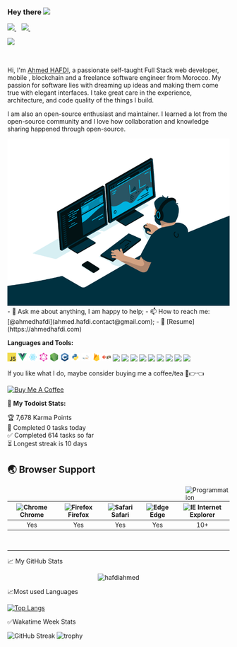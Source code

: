 ### Hey there <img src="https://media.giphy.com/media/hvRJCLFzcasrR4ia7z/giphy.gif" width="25px">
  <a href="http://wa.me/212674993655?text=Hello AHMED HAFDI">
  <img src="https://img.shields.io/badge/whatsapp-%34B7F1.svg?&style=for-the-badge&logo=whatsapp&logoColor=white" />
</a>&nbsp;&nbsp; 
                                                                
                                                                                                  
                          
<a href="https://www.linkedin.com/in/ahmed-hafdi-200528188/">
  <img src="https://img.shields.io/badge/linkedin-%230077B5.svg?&style=for-the-badge&logo=linkedin&logoColor=white" />
</a>&nbsp;&nbsp;

<a href="https://hits.seeyoufarm.com"><img src="https://hits.seeyoufarm.com/api/count/incr/badge.svg?url=https%3A%2F%2Fgithub.com%2FHAFDIAHMED&count_bg=%2379C83D&title_bg=%23555555&icon=&icon_color=%23E7E7E7&title=Profile+Views&edge_flat=true"/></a>
    
<br />                 
     
Hi, I'm [Ahmed HAFDI](https://ahmedhafdi.com), a passionate self-taught Full Stack web developer, mobile , blockchain  and a freelance software engineer from Morocco. My passion for software lies with dreaming up ideas and making them come true with elegant interfaces. I take great care in the experience, architecture, and code quality of the things I build.

I am also an open-source enthusiast and maintainer. I learned a lot from the open-source community and I love how collaboration and knowledge sharing happened through open-source.                
      
<img src ="https://github.com/HAFDIAHMED/HAFDIAHMED/blob/master/code.gif"> 
- 💬 Ask me about anything, I am happy to help;
- 📫 How to reach me: [@ahmedhafdi](ahmed.hafdi.contact@gmail.com);
- 📝 [Resume](https://ahmedhafdi.com)
          
**Languages and Tools:** 
         
   
            
<code><img height="20" src="https://raw.githubusercontent.com/github/explore/80688e429a7d4ef2fca1e82350fe8e3517d3494d/topics/javascript/javascript.png"></code>
<code><img height="20" src="https://raw.githubusercontent.com/github/explore/80688e429a7d4ef2fca1e82350fe8e3517d3494d/topics/vue/vue.png"></code>
<code><img height="20" src="https://raw.githubusercontent.com/github/explore/80688e429a7d4ef2fca1e82350fe8e3517d3494d/topics/react/react.png"></code>
<code><img height="20" src="https://raw.githubusercontent.com/github/explore/5c058a388828bb5fde0bcafd4bc867b5bb3f26f3/topics/graphql/graphql.png"></code>
<code><img height="20" src="https://raw.githubusercontent.com/github/explore/80688e429a7d4ef2fca1e82350fe8e3517d3494d/topics/nodejs/nodejs.png"></code>
<code><img height="20" src="https://raw.githubusercontent.com/github/explore/80688e429a7d4ef2fca1e82350fe8e3517d3494d/topics/cpp/cpp.png"></code>
<code><img height="20" src="https://raw.githubusercontent.com/github/explore/80688e429a7d4ef2fca1e82350fe8e3517d3494d/topics/python/python.png"></code>
<code><img height="20" src="https://raw.githubusercontent.com/github/explore/80688e429a7d4ef2fca1e82350fe8e3517d3494d/topics/mysql/mysql.png"></code>
<code><img height="20" src="https://raw.githubusercontent.com/github/explore/80688e429a7d4ef2fca1e82350fe8e3517d3494d/topics/firebase/firebase.png"></code>
<code><img height="20" src="https://raw.githubusercontent.com/github/explore/80688e429a7d4ef2fca1e82350fe8e3517d3494d/topics/git/git.png"></code>
<code><img height="20" src="https://www.fandysoft.com/wp-content/uploads/2017/09/catalog-widget-placeholder-300x200.png"></code>
<code><img height="20" src="https://p.kindpng.com/picc/s/159-1595798_python-computer-icons-programmer-javascript-programming-python-logo.png"></code>
<code><img height="20" src="https://upload.wikimedia.org/wikipedia/commons/1/18/ISO_C%2B%2B_Logo.svg"></code>
<code><img height="20" src="https://miro.medium.com/max/700/0*nsbIYn7PGj9YK3dB"></code>
<code><img height="20" src="https://cdn.icon-icons.com/icons2/2415/PNG/512/swift_original_logo_icon_146332.png"></code>
<code><img height="20" src="https://upload.wikimedia.org/wikipedia/commons/6/61/HTML5_logo_and_wordmark.svg"></code>
<code><img height="20" src="https://3.bp.blogspot.com/-oRSUw_TmO9o/XIb61m88fcI/AAAAAAAAIq0/vnxl2zzsXEQsnHI2fH4GjKu_ZT0urRo4wCK4BGAYYCw/s1600/icon%2Bcss%2B3.png"></code>
<code><img height="20" src="https://upload.wikimedia.org/wikipedia/commons/9/9a/Laravel.svg"></code>
<code><img height="20" src="https://www.pngkey.com/png/full/346-3466804_bringing-cdi-to-eclipse-java-jee.png"></code>
<br>

 If you like what I do, maybe consider buying me a coffee/tea 🥺👉👈

<a href="https://www.buymeacoffee.com/hafdiahmed" target="_blank"><img src="https://cdn.buymeacoffee.com/buttons/v2/default-red.png" alt="Buy Me A Coffee" width="150" ></a>

🚧 **My Todoist Stats:**
<!-- TODO-IST:START -->
🏆  7,678 Karma Points           
🌸  Completed 0 tasks today           
✅  Completed 614 tasks so far           
⏳  Longest streak is 10 days
<!-- TODO-IST:END -->
                   

## 🌏 Browser Support

<img align="right" src="https://i.giphy.com/media/26ufdipQqU2lhNA4g/giphy.webp" alt="Programmation" width="100" />

| <img src="https://user-images.githubusercontent.com/1215767/34348387-a2e64588-ea4d-11e7-8267-a43365103afe.png" alt="Chrome" width="16px" height="16px" /> Chrome | <img src="https://user-images.githubusercontent.com/1215767/34348383-9e7ed492-ea4d-11e7-910c-03b39d52f496.png" alt="Firefox" width="16px" height="16px" /> Firefox | <img src="https://user-images.githubusercontent.com/1215767/34348394-a981f892-ea4d-11e7-9156-d128d58386b9.png" alt="Safari" width="16px" height="16px" /> Safari | <img src="https://user-images.githubusercontent.com/1215767/34348380-93e77ae8-ea4d-11e7-8696-9a989ddbbbf5.png" alt="Edge" width="16px" height="16px" /> Edge | <img src="https://user-images.githubusercontent.com/1215767/34348590-250b3ca2-ea4f-11e7-9efb-da953359321f.png" alt="IE" width="16px" height="16px" /> Internet Explorer |
| :---------: | :---------: | :---------: | :---------: | :---------: |
| Yes | Yes | Yes | Yes | 10+ |

<br />

---


📈 My GitHub Stats

<p align="center"> <img src="https://github-readme-stats.vercel.app/api?username=hafdiahmed&show_icons=true&theme=gotham" alt="hafdiahmed" />
  
📈Most used Languages
  
  [![Top Langs](https://github-readme-stats.vercel.app/api/top-langs/?username=hafdiahmed&layout=compact)](https://github.com/hafdiahmed/github-readme-stats)
  
✅Wakatime Week Stats


![GitHub Streak](https://github-readme-streak-stats.herokuapp.com/?user=hafdiahmed&theme=algolia) ![trophy](https://github-profile-trophy.vercel.app/?username=hafdiahmed&title=Commit,Stars,Repositories,PullRequest,Followers&theme=darkhub)
 
   

